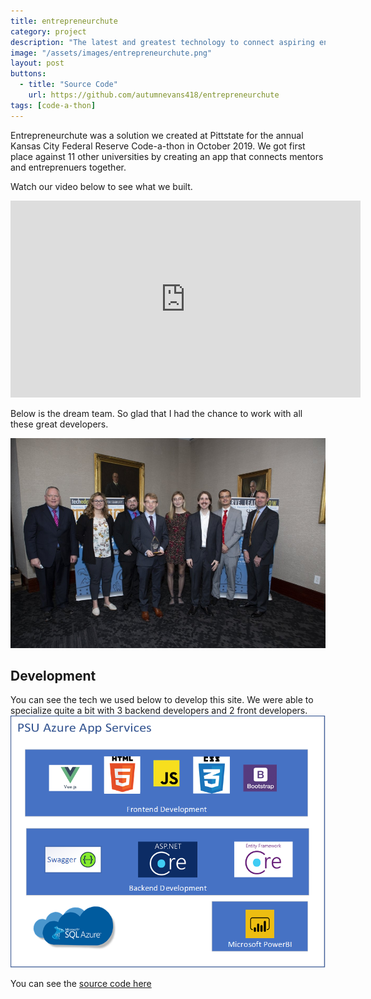 ```yaml
---
title: entrepreneurchute
category: project
description: "The latest and greatest technology to connect aspiring entrepreneurs and experienced mentors."
image: "/assets/images/entrepreneurchute.png"
layout: post
buttons:
  - title: "Source Code"
    url: https://github.com/autumnevans418/entrepreneurchute
tags: [code-a-thon]
---
```


Entrepreneurchute was a solution we created at Pittstate for the annual Kansas City Federal Reserve Code-a-thon in October 2019.  We got first place against 11 other universities by creating an app that connects mentors and entreprenuers together.

Watch our video below to see what we built.

<iframe width="560" height="315" src="https://www.youtube.com/embed/jWlpyugmbQA" frameborder="0" allow="accelerometer; autoplay; encrypted-media; gyroscope; picture-in-picture" allowfullscreen></iframe>

Below is the dream team.  So glad that I had the chance to work with all these great developers.

![kcfed](/assets/images/kcfed.png)

## Development
You can see the tech we used below to develop this site.  We were able to specialize quite a bit with 3 backend developers and 2 front developers.
![tech](/assets/images/entre_tech.png)

You can see the [source code here](https://github.com/autumnevans418/entrepreneurchute)